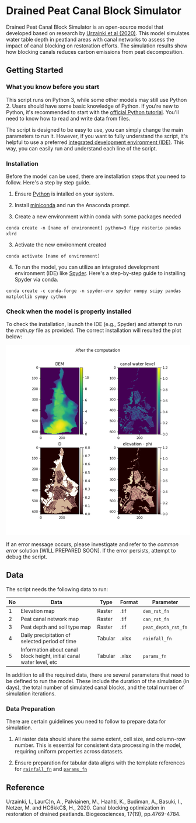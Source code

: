 # Drained Peat Canal Block Simulator

Drained Peat Canal Block Simulator is an open-source model that developed based on research by [Urzainki et al (2020)](https://doi.org/10.5194/bg-17-4769-2020). This model simulates water table depth in peatland areas with canal networks to assess the impact of canal blocking on restoration efforts. The simulation results show how blocking canals reduces carbon emissions from peat decomposition.

## Getting Started

### What you know before you start

This script runs on Python 3, while some other models may still use Python 2. Users should have some basic knowledge of Python. If you're new to Python, it's recommended to start with the [official Python tutorial](https://docs.python.org/3/tutorial/). You'll need to know how to read and write data from files.

The script is designed to be easy to use, you can simply change the main parameters to run it. However, if you want to fully understand the script, it's helpful to use a preferred [integrated development environment (IDE)](https://github.com/learn-co-curriculum/your-integrated-development-environment). This way, you can easily run and understand each line of the script.

### Installation

Before the model can be used, there are installation steps that you need to follow. Here's a step by step guide.

1.  Ensure [Python](https://www.python.org/downloads/) is intalled on your system.

2.  Install [miniconda](https://githubminicondacom/SmithsonianWorkshops/CodingInPython/blob/master/Week%200/Installing%20miniconda%20on%20Windows.md) and run the Anaconda prompt.

3.  Create a new environment within conda with some packages needed

```         
conda create -n [name of environment] python=3 fipy rasterio pandas xlrd
```

3.  Activate the new environment created

```         
conda activate [name of environment]
```

4.  To run the model, you can utilize an integrated development environment (IDE) like [Spyder](https://github.com/spyder-ide/spyder). Here's a step-by-step guide to installing Spyder via conda.

```         
conda create -c conda-forge -n spyder-env spyder numpy scipy pandas matplotlib sympy cython
```

### Check when the model is properly installed

To check the installation, launch the IDE (e.g., Spyder) and attempt to run the *main.py* file as provided. The correct installation will resulted the plot below:

![Plot result from model](src/images/plot-after-computation.png)

If an error message occurs, please investigate and refer to the *common error* solution [WILL PREPARED SOON]. If the error persists, attempt to debug the script.

## Data

The script needs the following data to run:

No | Data | Type | Format | Parameter
--- | --- | --- | --- | ---
1 | Elevation map | Raster | .tif | `dem_rst_fn`
2 | Peat canal network map | Raster | .tif | `can_rst_fn`
3 | Peat depth and soil type map | Raster | .tif | `peat_depth_rst_fn`
4 | Daily precipitation of selected period of time | Tabular | .xlsx | `rainfall_fn`
5 | Information about canal block height, initial canal water level, etc | Tabular | .xlsx | `params_fn`

In addition to all the required data, there are several parameters that need to be defined to run the model. These include the duration of the simulation (in days), the total number of simulated canal blocks, and the total number of simulation iterations.

### Data Preparation

There are certain guidelines you need to follow to prepare data for simulation.

1. All raster data should share the same extent, cell size, and column-row number. This is essential for consistent data processing in the model, requiring uniform properties across datasets.

2. Ensure preparation for tabular data aligns with the template references for [`rainfall_fn`](https://github.com/icraf-indonesia/drained_peat_canal_block/blob/main/data/original_data/params.xlsx) and [`params_fn`](https://github.com/icraf-indonesia/drained_peat_canal_block/blob/main/data/original_data/params.xlsx)

## Reference

Urzainki, I., LaurC)n, A., Palviainen, M., Haahti, K., Budiman, A., Basuki, I., Netzer, M. and HC6kkC\$, H., 2020. Canal blocking optimization in restoration of drained peatlands. Biogeosciences, 17(19), pp.4769-4784.
